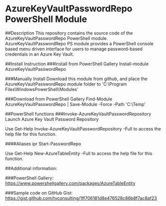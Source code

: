 # AzureKeyVaultPasswordRepo PowerShell Module
##Description
This repository contains the source code of the AzureKeyVaultPasswordRepo PowerShell module. AzureKeyVaultPasswordRepo PS module provides a PowerShell console based menu driven interface for users to manage password-based credentials in an Azure Key Vault.

##Install Instruction
###Install from PowerShell Gallery
Install-module AzureKeyVaultPasswordRepo

###Manually Install
Download this module from github, and place the AzureKeyVaultPasswordRepo module folder to 'C:\Program Files\WindowsPowerShell\Modules'

###Download from PowerShell Gallery
Find-Module AzureKeyVaultPasswordRepo | Save-Module -Force -Path 'C:\Temp'

##PowerShell functions
###Invoke-AzureKeyVaultPasswordRepository
Launch Azure Key Vault Password Repository

Use Get-Help Invoke-AzureKeyVaultPasswordRepository -Full to access the help file for this function.

####Aliases
ipr
Start-PasswordRepo

Use Get-Help New-AzureTableEntity -Full to access the help file for this function.

##Additional information:

###PowerShell Gallery:
https://www.powershellgallery.com/packages/AzureTableEntity

###Sample code on GitHub Gist:
https://gist.github.com/tyconsulting/1ff706181d8e476528c86b8f7ac8af23